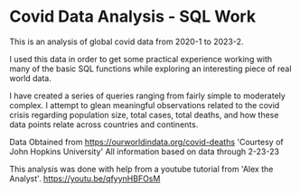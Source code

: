 # Covid Data Analysis - SQL Work

This is an analysis of global covid data from 2020-1 to 2023-2.  

I used this data in order to get some practical experience working with many of the basic SQL functions while exploring an interesting piece of real world data.  

I have created a series of queries ranging from fairly simple to moderately complex. I attempt to glean meaningful observations related to the covid crisis regarding population size, total cases, total deaths, and how these data points relate across countries and continents.  



Data Obtained from https://ourworldindata.org/covid-deaths
'Courtesy of John Hopkins University'
All information based on data through 2-23-23


This analysis was done with help from a youtube tutorial from 'Alex the Analyst'. 
https://youtu.be/qfyynHBFOsM


